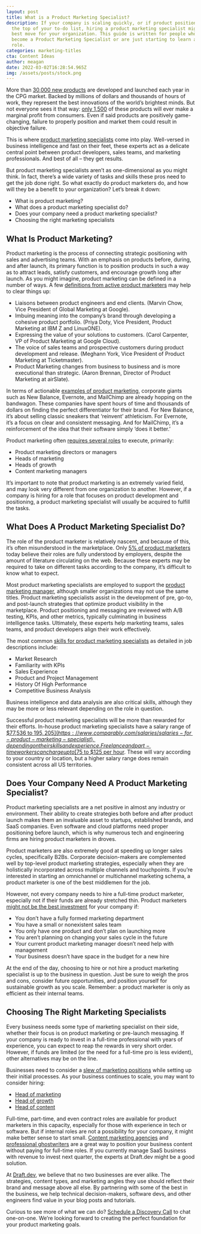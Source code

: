 ```yaml
---
layout: post
title: What is a Product Marketing Specialist?
description: If your company is scaling quickly, or if product positioning is at
  the top of your to-do list, hiring a product marketing specialist might be the
  best move for your organization. This guide is written for people who want to
  become a Product Marketing Specialist or are just starting to learn about the
  role.
categories: marketing-titles
cta: Content Ideas
author: meagan
date: 2022-03-02T16:28:54.965Z
img: /assets/posts/stock.png
---
```

More than [30,000 new products](https://www.forbes.com/sites/shamahyder/2019/10/17/how-to-launch-a-new-product-or-service-what-the-latest-research-teaches-us-about-successful-launches/) are developed and launched each year in the CPG market. Backed by millions of dollars and thousands of hours of work, they represent the best innovations of the world’s brightest minds. But not everyone sees it that way: [only 1,500](https://www.inc.com/marc-emmer/95-percent-of-new-products-fail-here-are-6-steps-to-make-sure-yours-dont.html) of these products will ever make a marginal profit from consumers. Even if said products are positively game-changing, failure to properly position and market them could result in objective failure.

This is where [product marketing specialists](https://www.trychameleon.com/blog/what-is-product-marketing) come into play. Well-versed in business intelligence and fast on their feet, these experts act as a delicate central point between product developers, sales teams, and marketing professionals. And best of all – they get results.

But product marketing specialists aren’t as one-dimensional as you might think. In fact, there’s a wide variety of tasks and skills these pros need to get the job done right. So what exactly do product marketers do, and how will they be a benefit to your organization? Let’s break it down:

* What is product marketing?
* What does a product marketing specialist do?
* Does your company need a product marketing specialist?
* Choosing the right marketing specialists

## What Is Product Marketing?

Product marketing is the process of connecting strategic positioning with sales and advertising teams. With an emphasis on products before, during, and after launch, its primary function is to position products in such a way as to attract leads, satisfy customers, and encourage growth long after launch.
As you might imagine, product marketing can be defined in a number of ways. A few [definitions from active product marketers](https://www.productmarketingalliance.com/what-is-product-marketing/) may help to clear things up:

* Liaisons between product engineers and end clients. (Marvin Chow, Vice President of Global Marketing at Google).
* Imbuing meaning into the company’s brand through developing a cohesive product portfolio. (Priya Doty, Vice President, Product Marketing at IBM Z and LinuxONE).
* Expressing the value of your solutions to customers. (Carol Carpenter, VP of Product Marketing at Google Cloud).
* The voice of sales teams and prospective customers during product development and release. (Meghann York, Vice President of Product Marketing at Ticketmaster).
* Product Marketing changes from business to business and is more executional than strategic. (Aaron Brennan, Director of Product Marketing at airSlate).

In terms of actionable [examples of product marketing](https://www.drift.com/blog/brands-that-nail-product-marketing/), corporate giants such as New Balance, Evernote, and MailChimp are already hopping on the bandwagon. These companies have spent hours of time and thousands of dollars on finding the perfect differentiator for their brand. For New Balance, it’s about selling classic sneakers that ‘reinvent’ athleticism. For Evernote, it’s a focus on clear and consistent messaging. And for MailChimp, it’s a reinforcement of the idea that their software simply ‘does it better.’

Product marketing often [requires several roles](https://draft.dev/learn/marketing-titles/) to execute, primarily:

* Product marketing directors or managers
* Heads of marketing
* Heads of growth
* Content marketing managers

It’s important to note that product marketing is an extremely varied field, and may look very different from one organization to another. However, if a company is hiring for a role that focuses on product development and positioning, a product marketing specialist will usually be acquired to fulfill the tasks.

## What Does A Product Marketing Specialist Do?

The role of the product marketer is relatively nascent, and because of this, it’s often misunderstood in the marketplace. Only [5% of product marketers](https://www.productmarketingalliance.com/state-of-product-marketing-2020/) today believe their roles are fully understood by employers, despite the amount of literature circulating on the web. Because these experts may be required to take on different tasks according to the company, it’s difficult to know what to expect.

Most product marketing specialists are employed to support the [product marketing manager](https://userguiding.com/blog/product-marketing-manager-career-path/), although smaller organizations may not use the same titles. Product marketing specialists assist in the development of pre, go-to, and post-launch strategies that optimize product visibility in the marketplace. Product positioning and messaging are reviewed with A/B testing, KPIs, and other metrics, typically culminating in business intelligence tasks. Ultimately, these experts help marketing teams, sales teams, and product developers align their work effectively.

The most common [skills for product marketing specialists](https://www.zippia.com/product-marketing-specialist-jobs/skills/) as detailed in job descriptions include:

* Market Research
* Familiarity with KPIs
* Sales Experience
* Product and Project Management
* History Of High Performance
* Competitive Business Analysis

Business intelligence and data analysis are also critical skills, although they may be more or less relevant depending on the role in question.

Successful product marketing specialists will be more than rewarded for their efforts. In-house product marketing specialists have a salary range of [$77,536 to $195,205](https://www.comparably.com/salaries/salaries-for-product-marketing-specialist), depending on their skills and experience. Freelance and part-time workers can charge up to [$75 to $125 per hour](https://www.growthcollective.com/services/product-marketing-consultant). These will vary according to your country or location, but a higher salary range does remain consistent across all US territories.

## Does Your Company Need A Product Marketing Specialist?

Product marketing specialists are a net positive in almost any industry or environment. Their ability to create strategies both before and after product launch makes them an invaluable asset to startups, established brands, and SaaS companies. Even software and cloud platforms need proper positioning before launch, which is why numerous tech and engineering firms are hiring product marketers in droves.

Product marketers are also extremely good at speeding up longer sales cycles, specifically B2Bs. Corporate decision-makers are complemented well by top-level product marketing strategies, especially when they are holistically incorporated across multiple channels and touchpoints. If you’re interested in starting an omnichannel or multichannel marketing schema, a product marketer is one of the best middlemen for the job.

However, not every company needs to hire a full-time product marketer, especially not if their funds are already stretched thin. Product marketers [might not be the best investment](https://medium.com/product-launch-before-and-after/when-to-hire-your-product-marketing-manager-70a1ae13535e) for your company if:

* You don’t have a fully formed marketing department
* You have a small or nonexistent sales team
* You only have one product and don’t plan on launching more
* You aren’t planning on changing your sales cycle in the future
* Your current product marketing manager doesn’t need help with management
* Your business doesn’t have space in the budget for a new hire

At the end of the day, choosing to hire or not hire a product marketing specialist is up to the business in question. Just be sure to weigh the pros and cons, consider future opportunities, and position yourself for sustainable growth as you scale. Remember: a product marketer is only as efficient as their internal teams.

## Choosing The Right Marketing Specialists

Every business needs some type of marketing specialist on their side, whether their focus is on product marketing or pre-launch messaging. If your company is ready to invest in a full-time professional with years of experience, you can expect to reap the rewards in very short order. However, if funds are limited (or the need for a full-time pro is less evident), other alternatives may be on the line.

Businesses need to consider a [slew of marketing positions](https://draft.dev/learn/marketing-titles/) while setting up their initial processes. As your business continues to scale, you may want to consider hiring:

* [Head of marketing](https://draft.dev/learn/what-is-a-head-of-marketing) 
* [Head of growth](https://draft.dev/learn/what-is-a-head-of-growth) 
* [Head of content](https://draft.dev/learn/what-is-a-head-of-content)

Full-time, part-time, and even contract roles are available for product marketers in this capacity, especially for those with experience in tech or software. But if internal roles are not a possibility for your company, it might make better sense to start small. [Content marketing agencies](https://draft.dev/learn/best-content-creation-agencies) and [professional ghostwriters](https://draft.dev/learn/what-is-a-ghostwriter-and-does-your-company-need-one) are a great way to position your business content without paying for full-time roles. If you currently manage SaaS business with revenue to invest next quarter, the experts at Draft.dev might be a good solution.

At [Draft.dev](https://draft.dev/), we believe that no two businesses are ever alike. The strategies, content types, and marketing angles they use should reflect their brand and message above all else. By partnering with some of the best in the business, we help technical decision-makers, software devs, and other engineers find value in your blog posts and tutorials.

Curious to see more of what we can do? [Schedule a Discovery Call](https://draft.dev/call) to chat one-on-one. We’re looking forward to creating the perfect foundation for your product marketing goals.